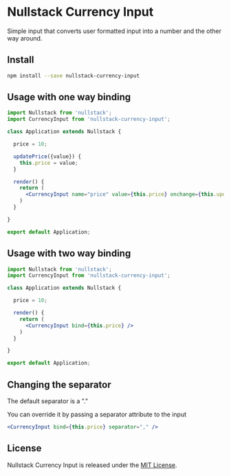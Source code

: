 
# Nullstack Currency Input

Simple input that converts user formatted input into a number and the other way around.

## Install

```bash
npm install --save nullstack-currency-input
```

## Usage with one way binding

```jsx
import Nullstack from 'nullstack';
import CurrencyInput from 'nullstack-currency-input';

class Application extends Nullstack {

  price = 10;

  updatePrice({value}) {
    this.price = value;
  }

  render() {
    return (
      <CurrencyInput name="price" value={this.price} onchange={this.updatePrice} />
    )
  }

}

export default Application;
```

## Usage with two way binding

```jsx
import Nullstack from 'nullstack';
import CurrencyInput from 'nullstack-currency-input';

class Application extends Nullstack {

  price = 10;

  render() {
    return (
      <CurrencyInput bind={this.price} />
    )
  }

}

export default Application;
```

## Changing the separator

The default separator is a "."

You can override it by passing a separator attribute to the input

```jsx
<CurrencyInput bind={this.price} separator="," />
```


## License

Nullstack Currency Input is released under the [MIT License](https://opensource.org/licenses/MIT).